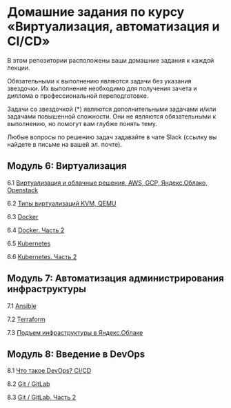 # Домашние задания по курсу «Виртуализация, автоматизация и CI/CD» 

В этом репозитории расположены ваши домашние задания к каждой лекции. 

Обязательными к выполнению являются задачи без указания звездочки. Их выполнение необходимо для получения зачета и диплома о профессиональной переподготовке.

Задачи со звездочкой (*) являются дополнительными задачами и/или задачами повышенной сложности. Они не являются обязательными к выполнению, но помогут вам глубже понять тему.

Любые вопросы по решению задач задавайте в чате Slack (ссылку вы найдете в письме на вашей эл. почте).


## Модуль 6: Виртуализация

6.1 [Виртуализация и облачные решения. AWS, GCP, Яндекс.Облако, Openstack](https://github.com/netology-code/sdvps-homeworks/blob/main/6-01.md)

6.2 [Типы виртуализаций KVM, QEMU](https://github.com/netology-code/sdvps-homeworks/blob/main/6-02.md)

6.3 [Docker](https://github.com/netology-code/sdvps-homeworks/blob/main/6-03.md)

6.4 [Docker. Часть 2]()

6.5 [Kubernetes]()

6.6 [Kubernetes. Часть 2]()


## Модуль 7: Автоматизация администрирования инфраструктуры

7.1 [Ansible]()

7.2 [Terraform]()

7.3 [Подъем инфраструктуры в Яндекс.Облаке]()

## Модуль 8: Введение в DevOps

8.1 [Что такое DevOps? CI/CD]()

8.2 [Git / GitLab]()

8.3 [Git / GitLab. Часть 2]()
